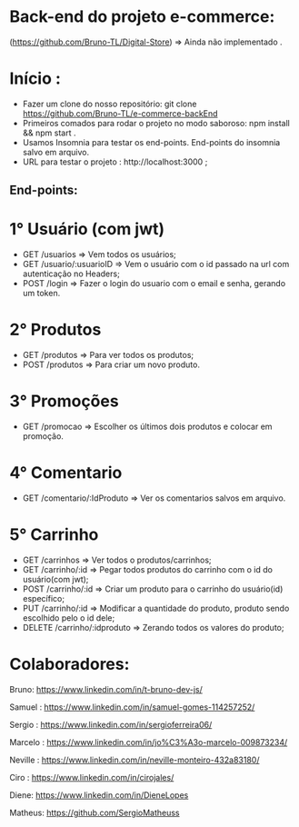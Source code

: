 # Back-end do projeto e-commerce:
(https://github.com/Bruno-TL/Digital-Store) => Ainda não implementado .

# Início :
- Fazer um clone do nosso repositório: git clone https://github.com/Bruno-TL/e-commerce-backEnd
- Primeiros comados para rodar o projeto no modo saboroso: npm install && npm start .
- Usamos Insomnia para testar os end-points. End-points do insomnia salvo em arquivo.
- URL para testar o projeto : http://localhost:3000 ;

## End-points:
# 1° Usuário (com jwt)
- GET /usuarios =>  Vem todos os usuários;
- GET /usuario/:usuarioID => Vem o usuário com o id passado na url com autenticação no Headers;
- POST /login => Fazer o login do usuario com o email e senha, gerando um token.

# 2° Produtos 
- GET /produtos => Para ver todos os produtos;
- POST /produtos => Para criar um novo produto.

# 3° Promoções
- GET /promocao => Escolher os últimos dois produtos e colocar em promoção.

# 4° Comentario
- GET /comentario/:IdProduto => Ver os comentarios salvos em arquivo.

# 5° Carrinho 
- GET /carrinhos => Ver todos o produtos/carrinhos;
- GET /carrinho/:id => Pegar todos produtos do carrinho com o id do usuário(com jwt);
- POST /carrinho/:id => Criar um produto para o carrinho do usuário(id) específico;
- PUT /carrinho/:id => Modificar a quantidade do produto, produto sendo escolhido pelo o id dele;
- DELETE /carrinho/:idproduto => Zerando todos os valores do produto;

# Colaboradores:
Bruno: https://www.linkedin.com/in/t-bruno-dev-js/

Samuel :  https://www.linkedin.com/in/samuel-gomes-114257252/

Sergio : https://www.linkedin.com/in/sergioferreira06/

Marcelo : https://www.linkedin.com/in/jo%C3%A3o-marcelo-009873234/

Neville : https://www.linkedin.com/in/neville-monteiro-432a83180/

Ciro : https://www.linkedin.com/in/cirojales/

Diene:  https://www.linkedin.com/in/DieneLopes 

Matheus: https://github.com/SergioMatheuss

